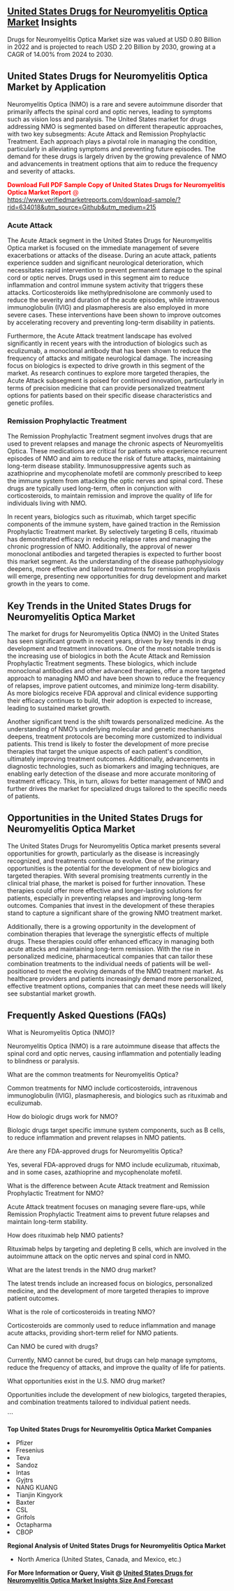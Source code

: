 <h2><a href="https://www.verifiedmarketreports.com/download-sample/?rid=634018&amp;utm_source=Github&amp;utm_medium=215" target="_blank">United States Drugs for Neuromyelitis Optica Market</a> Insights</h2><p>Drugs for Neuromyelitis Optica Market size was valued at USD 0.80 Billion in 2022 and is projected to reach USD 2.20 Billion by 2030, growing at a CAGR of 14.00% from 2024 to 2030.</p><p><h2>United States Drugs for Neuromyelitis Optica Market by Application</h2><p>Neuromyelitis Optica (NMO) is a rare and severe autoimmune disorder that primarily affects the spinal cord and optic nerves, leading to symptoms such as vision loss and paralysis. The United States market for drugs addressing NMO is segmented based on different therapeutic approaches, with two key subsegments: Acute Attack and Remission Prophylactic Treatment. Each approach plays a pivotal role in managing the condition, particularly in alleviating symptoms and preventing future episodes. The demand for these drugs is largely driven by the growing prevalence of NMO and advancements in treatment options that aim to reduce the frequency and severity of attacks.</p><p><p><span class=""><span style="color: #ff0000;"><strong>Download Full PDF Sample Copy of United States Drugs for Neuromyelitis Optica Market Report</strong> @ </span><a href="https://www.verifiedmarketreports.com/download-sample/?rid=634018&amp;utm_source=Github&amp;utm_medium=215" target="_blank">https://www.verifiedmarketreports.com/download-sample/?rid=634018&amp;utm_source=Github&amp;utm_medium=215</a></span></p></p><h3>Acute Attack</h3><p>The Acute Attack segment in the United States Drugs for Neuromyelitis Optica market is focused on the immediate management of severe exacerbations or attacks of the disease. During an acute attack, patients experience sudden and significant neurological deterioration, which necessitates rapid intervention to prevent permanent damage to the spinal cord or optic nerves. Drugs used in this segment aim to reduce inflammation and control immune system activity that triggers these attacks. Corticosteroids like methylprednisolone are commonly used to reduce the severity and duration of the acute episodes, while intravenous immunoglobulin (IVIG) and plasmapheresis are also employed in more severe cases. These interventions have been shown to improve outcomes by accelerating recovery and preventing long-term disability in patients.</p><p>Furthermore, the Acute Attack treatment landscape has evolved significantly in recent years with the introduction of biologics such as eculizumab, a monoclonal antibody that has been shown to reduce the frequency of attacks and mitigate neurological damage. The increasing focus on biologics is expected to drive growth in this segment of the market. As research continues to explore more targeted therapies, the Acute Attack subsegment is poised for continued innovation, particularly in terms of precision medicine that can provide personalized treatment options for patients based on their specific disease characteristics and genetic profiles.</p><h3>Remission Prophylactic Treatment</h3><p>The Remission Prophylactic Treatment segment involves drugs that are used to prevent relapses and manage the chronic aspects of Neuromyelitis Optica. These medications are critical for patients who experience recurrent episodes of NMO and aim to reduce the risk of future attacks, maintaining long-term disease stability. Immunosuppressive agents such as azathioprine and mycophenolate mofetil are commonly prescribed to keep the immune system from attacking the optic nerves and spinal cord. These drugs are typically used long-term, often in conjunction with corticosteroids, to maintain remission and improve the quality of life for individuals living with NMO.</p><p>In recent years, biologics such as rituximab, which target specific components of the immune system, have gained traction in the Remission Prophylactic Treatment market. By selectively targeting B cells, rituximab has demonstrated efficacy in reducing relapse rates and managing the chronic progression of NMO. Additionally, the approval of newer monoclonal antibodies and targeted therapies is expected to further boost this market segment. As the understanding of the disease pathophysiology deepens, more effective and tailored treatments for remission prophylaxis will emerge, presenting new opportunities for drug development and market growth in the years to come.</p><h2>Key Trends in the United States Drugs for Neuromyelitis Optica Market</h2><p>The market for drugs for Neuromyelitis Optica (NMO) in the United States has seen significant growth in recent years, driven by key trends in drug development and treatment innovations. One of the most notable trends is the increasing use of biologics in both the Acute Attack and Remission Prophylactic Treatment segments. These biologics, which include monoclonal antibodies and other advanced therapies, offer a more targeted approach to managing NMO and have been shown to reduce the frequency of relapses, improve patient outcomes, and minimize long-term disability. As more biologics receive FDA approval and clinical evidence supporting their efficacy continues to build, their adoption is expected to increase, leading to sustained market growth.</p><p>Another significant trend is the shift towards personalized medicine. As the understanding of NMO’s underlying molecular and genetic mechanisms deepens, treatment protocols are becoming more customized to individual patients. This trend is likely to foster the development of more precise therapies that target the unique aspects of each patient's condition, ultimately improving treatment outcomes. Additionally, advancements in diagnostic technologies, such as biomarkers and imaging techniques, are enabling early detection of the disease and more accurate monitoring of treatment efficacy. This, in turn, allows for better management of NMO and further drives the market for specialized drugs tailored to the specific needs of patients.</p><h2>Opportunities in the United States Drugs for Neuromyelitis Optica Market</h2><p>The United States Drugs for Neuromyelitis Optica market presents several opportunities for growth, particularly as the disease is increasingly recognized, and treatments continue to evolve. One of the primary opportunities is the potential for the development of new biologics and targeted therapies. With several promising treatments currently in the clinical trial phase, the market is poised for further innovation. These therapies could offer more effective and longer-lasting solutions for patients, especially in preventing relapses and improving long-term outcomes. Companies that invest in the development of these therapies stand to capture a significant share of the growing NMO treatment market.</p><p>Additionally, there is a growing opportunity in the development of combination therapies that leverage the synergistic effects of multiple drugs. These therapies could offer enhanced efficacy in managing both acute attacks and maintaining long-term remission. With the rise in personalized medicine, pharmaceutical companies that can tailor these combination treatments to the individual needs of patients will be well-positioned to meet the evolving demands of the NMO treatment market. As healthcare providers and patients increasingly demand more personalized, effective treatment options, companies that can meet these needs will likely see substantial market growth.</p><h2>Frequently Asked Questions (FAQs)</h2><p>What is Neuromyelitis Optica (NMO)?</p><p>Neuromyelitis Optica (NMO) is a rare autoimmune disease that affects the spinal cord and optic nerves, causing inflammation and potentially leading to blindness or paralysis.</p><p>What are the common treatments for Neuromyelitis Optica?</p><p>Common treatments for NMO include corticosteroids, intravenous immunoglobulin (IVIG), plasmapheresis, and biologics such as rituximab and eculizumab.</p><p>How do biologic drugs work for NMO?</p><p>Biologic drugs target specific immune system components, such as B cells, to reduce inflammation and prevent relapses in NMO patients.</p><p>Are there any FDA-approved drugs for Neuromyelitis Optica?</p><p>Yes, several FDA-approved drugs for NMO include eculizumab, rituximab, and in some cases, azathioprine and mycophenolate mofetil.</p><p>What is the difference between Acute Attack treatment and Remission Prophylactic Treatment for NMO?</p><p>Acute Attack treatment focuses on managing severe flare-ups, while Remission Prophylactic Treatment aims to prevent future relapses and maintain long-term stability.</p><p>How does rituximab help NMO patients?</p><p>Rituximab helps by targeting and depleting B cells, which are involved in the autoimmune attack on the optic nerves and spinal cord in NMO.</p><p>What are the latest trends in the NMO drug market?</p><p>The latest trends include an increased focus on biologics, personalized medicine, and the development of more targeted therapies to improve patient outcomes.</p><p>What is the role of corticosteroids in treating NMO?</p><p>Corticosteroids are commonly used to reduce inflammation and manage acute attacks, providing short-term relief for NMO patients.</p><p>Can NMO be cured with drugs?</p><p>Currently, NMO cannot be cured, but drugs can help manage symptoms, reduce the frequency of attacks, and improve the quality of life for patients.</p><p>What opportunities exist in the U.S. NMO drug market?</p><p>Opportunities include the development of new biologics, targeted therapies, and combination treatments tailored to individual patient needs.</p>```</p><p><strong>Top United States Drugs for Neuromyelitis Optica Market Companies</strong></p><div data-test-id=""><p><li>Pfizer</li><li> Fresenius</li><li> Teva</li><li> Sandoz</li><li> Intas</li><li> Gyjtrs</li><li> NANG KUANG</li><li> Tianjin Kingyork</li><li> Baxter</li><li> CSL</li><li> Grifols</li><li> Octapharma</li><li> CBOP</li></p><div><strong>Regional Analysis of&nbsp;United States Drugs for Neuromyelitis Optica Market</strong></div><ul><li dir="ltr"><p dir="ltr">North America&nbsp;(United States, Canada, and Mexico, etc.)</p></li></ul><p><strong>For More Information or Query, Visit @&nbsp;</strong><strong><a href="https://www.verifiedmarketreports.com/product/drugs-for-neuromyelitis-optica-market/?utm_source=Github&amp;utm_medium=215" target="_blank">United States Drugs for Neuromyelitis Optica Market Insights Size And Forecast</a></strong></p></div>
